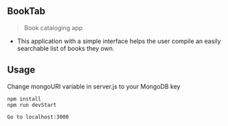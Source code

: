 ## BookTab

>Book cataloging app

- This application with a simple interface helps the user compile an easily searchable list of books they own.

## Usage

Change mongoURI variable in server.js to your MongoDB key
```
npm install
npm run devStart

Go to localhost:3000
```

